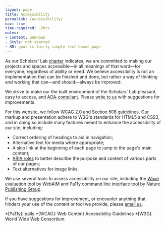 ```yaml
---
layout: page
title: Accessibility
permalink: /accessibility/
nav: true
time-required: ~2hrs
notes:
- Content: unknown
- Style: not started
- NB: goal is fairly simple text-based page
---
```


As our Scholars' Lab [charter](/charter) indicates, we are committed to making our projects and spaces accessible—in all meanings of that word—for everyone, regardless of ability or need. We believe accessibility is not an implementation that can be finished and done, but rather a way of thinking and working that can—and should—always be improved.

We strive to make our the built environment of the Scholars' Lab pleasant, easy to access, and [ADA-compliant](http://www.ada.gov/). Please [write to us](mailto:scholarslab@virginia.edu) with suggestions for improvements.

For this website, we follow [WCAG 2.0](http://www.w3.org/WAI/WCAG20/quickref/) and [Section 508](http://www.section508.gov/) guidelines. Our markup and presentation adhere to W3G's standards for HTML5 and CSS3, and in doing so include many features meant to enhance the accessibility of our site, including:
	
  * Correct ordering of headings to aid in navigation;
  * Alternative text for media where appropriate;
  * A skip link at the beginning of each page to jump to the page's main content;
  * [ARIA roles](http://www.w3.org/TR/wai-aria/roles) to better describe the purpose and content of various parts of our pages;
  * Text alternatives for image links.

We use several tools to assess accessibility on our site, including the [Wave evaluation tool](http://wave.webaim.org/) by [WebAIM](http://webaim.org) and [Pa11y command line interface tool](http://pa11y.org/) by [Nature Publishing Group](https://github.com/nature).

If you have suggestions for improvement, or encounter anything that hinders your use of the content or tool we provide, please [email us](mailto:scholarslab@virginia.edu).

*[Pa11y]: pally
*[WCAG]: Web Content Accessibility Guidelines
*[W3G]: World Wide Web Consortium
